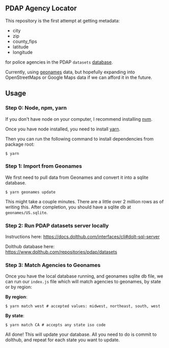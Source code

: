 PDAP Agency Locator
---

This repository is the first attempt at getting metadata:

* city
* zip
* county_fips
* latitude
* longitude

for police agencies in the PDAP `datasets`
[database](https://www.dolthub.com/repositories/pdap/datasets).

Currently, using [geonames](http://www.geonames.org/) data, but hopefully
expanding into OpenStreetMaps or Google Maps data if we can afford it in the
future.

## Usage

### Step 0: Node, npm, yarn

If you don't have node on your computer, I recommend installing
[nvm](https://github.com/nvm-sh/nvm).

Once you have node installed, you need to install
[yarn](https://yarnpkg.com/).

Then you can run the following command to install dependencies from package root:

```
$ yarn
```

### Step 1: Import from Geonames

We first need to pull data from Geonames and convert it into a sqlite database.

```
$ yarn geonames update
```

This might take a couple minutes. There are a little over 2 million rows as of
writing this. After completion, you should have a sqlite db at
`geonames/US.sqlite`.

### Step 2: Run PDAP datasets server locally

Instructions here: https://docs.dolthub.com/interfaces/cli#dolt-sql-server

Dolthub database here: https://www.dolthub.com/repositories/pdap/datasets

### Step 3: Match Agencies to Geonames

Once you have the local database running, and geonames sqlite db file, we can
run our `index.js` file which will match agencies to geonames, by state or by
region:

**By region**:

```
$ yarn match west # accepted values: midwest, northeast, south, west
```

**By state**:

```
$ yarn match CA # accepts any state iso code
```

All done! This will update your database. All you need to do is commit to
dolthub, and repeat for each state you want to update.

